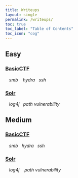 ```yaml
---
title: Writeups
layout: single
permalink: /writeups/
toc: true
toc_label: "Table of Contents"
toc_icon: "cog"
---
```


## Easy
### [BasicCTF][BasicCTF]       
&nbsp;&nbsp;&nbsp;_smb_ &nbsp;&nbsp;&nbsp;_hydra_&nbsp;&nbsp;&nbsp;_ssh_
### [Solr][Solr]
&nbsp;&nbsp;&nbsp;_log4j_&nbsp;&nbsp;&nbsp;_path vulnerability_


[BasicCTF]: https://gabrielsestieri.github.io/writeups/basicctf/2021/12/22/basicctf.html
[Solr]: https://gabrielsestieri.github.io/writeups/solr/2021/12/22/solr.html

## Medium
### [BasicCTF][BasicCTF]       
&nbsp;&nbsp;&nbsp;_smb_&nbsp;&nbsp;&nbsp;_hydra_&nbsp;&nbsp;&nbsp;_ssh_
### [Solr][Solr]
&nbsp;&nbsp;&nbsp;_log4j_ &nbsp;&nbsp;&nbsp;_path vulnerability_